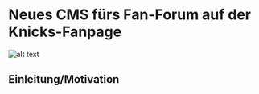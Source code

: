 # Neues CMS fürs Fan-Forum auf der Knicks-Fanpage

![alt text](https://github.com/andreasganz/bwd_5100-1_andreas_ganz)

## Einleitung/Motivation
